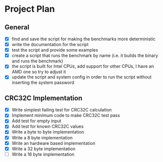# Project Plan

## General

- [x] find and save the script for making the benchmarks more deterministic
- [x] write the documentation for the script
- [x] test the script and provide some examples
- [x] create a script that runs the benchmark by name (i.e. it builds the binary and runs the benchmark)
- [x] the script is built for Intel CPUs, add support for other CPUs, I have an AMD one so try to adjust it
- [x] update the script and system config in order to run the script without inserting the system password

## CRC32C Implementation

- [x] Write simplest failing test for CRC32C calculation
- [x] Implement minimum code to make CRC32C test pass
- [x] Add test for empty input
- [x] Add test for known CRC32C values
- [x] Write a byte to byte implementation
- [x] Write a 8 byte implementation
- [x] Write an hardware based implementation 
- [x] Write a 32 byte implementation
- [ ] Write a 16 byte implementation